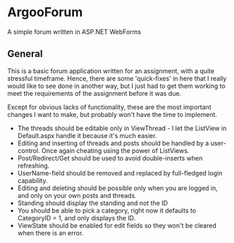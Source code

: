 ArgooForum
==========

A simple forum written in ASP.NET WebForms

## General

This is a basic forum application written for an assignment, with a quite 
stressful timeframe. Hence, there are some 'quick-fixes' in here that I really
would like to see done in another way, but I just had to get them working to
meet the requirements of the assignment before it was due. 

Except for obvious lacks of functionality, these are the most important changes 
I want to make, but probably won't have the time to implement.

- The threads should be editable only in ViewThread - I let the ListView in Default.aspx handle it because it's much easier.
- Editing and inserting of threads and posts should be handled by a user-control. Once again cheating using the power of ListViews.
- Post/Redirect/Get should be used to avoid double-inserts when refreshing.
- UserName-field should be removed and replaced by full-fledged login capability.
- Editing and deleting should be possible only when you are logged in, and only on your own posts and threads.
- Standing should display the standing and not the ID
- You should be able to pick a category, right now it defaults to CategoryID = 1, and only displays the ID.
- ViewState should be enabled for edit fields so they won't be cleared when there is an error.

